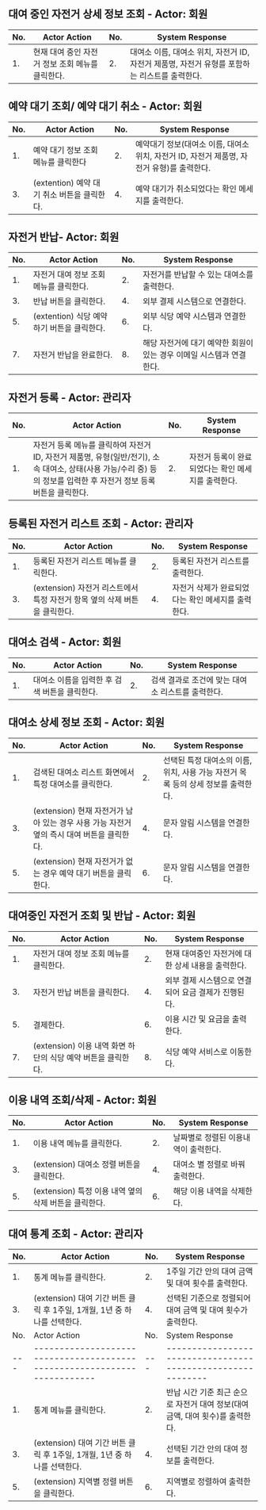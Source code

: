 ## 대여 중인 자전거 상세 정보 조회 - Actor: 회원

| No. | Actor Action                                                                                                                                     | No. | System Response                                    |
| --- | ------------------------------------------------------------------------------------------------------------------------------------------------ | --- | -------------------------------------------------- |
| 1.  | 현재 대여 중인 자전거 정보 조회 메뉴를 클릭한다.  | 2.  |  대여소 이름, 대여소 위치, 자전거 ID, 자전거 제품명, 자전거 유형를 포함하는 리스트를 출력한다.  |

## 예약 대기 조회/ 예약 대기 취소 - Actor: 회원

| No. | Actor Action                                                | No. | System Response                                    |
| --- | ----------------------------------------------------------- | --- | -------------------------------------------------- |
| 1.  | 예약 대기 정보 조회 메뉴를 클릭한다        | 2.  | 예약대기 정보(대여소 이름, 대여소 위치, 자전거 ID, 자전거 제품명, 자전거 유형)를 출력한다.                 |
| 3.  | (extention) 예약 대기 취소 버튼을 클릭한다. | 4.  | 예약 대기가 취소되었다는 확인 메세지를 출력한다. |

## 자전거 반납- Actor: 회원

| No. | Actor Action                                         | No. | System Response                                   |
| --- | ---------------------------------------------------- | --- | ------------------------------------------------- |
| 1.  | 자전거 대여 정보 조회 메뉴를 클릭한다. | 2.  | 자전거를 반납할 수 있는 대여소를 출력한다. |
| 3.  | 반납 버튼을 클릭한다. | 4.  | 외부 결제 시스템으로 연결한다.  |
| 5.  | (extention) 식당 예약 하기 버튼을 클릭한다. | 6.  | 외부 식당 예약 시스템과 연결한다.  |
| 7.  | 자전거 반납을 완료한다.                                | 8.  | 해당 자전거에 대기 예약한 회원이 있는 경우 이메일 시스템과 연결 한다.|

## 자전거 등록 - Actor: 관리자

| No. | Actor Action                                                                                                                                                        | No. | System Response                                    |
| --- | ------------------------------------------------------------------------------------------------------------------------------------------------------------------- | --- | -------------------------------------------------- |
| 1.  | 자전거 등록 메뉴를 클릭하여 자전거 ID, 자전거 제품명, 유형(일반/전기), 소속 대여소, 상태(사용 가능/수리 중) 등의 정보를 입력한 후 자전거 정보 등록 버튼을 클릭한다. | 2.  | 자전거 등록이 완료되었다는 확인 메세지를 출력한다. |

## 등록된 자전거 리스트 조회 - Actor: 관리자

| No. | Actor Action                                                              | No. | System Response                                    |
| --- | ------------------------------------------------------------------------- | --- | -------------------------------------------------- |
| 1.  | 등록된 자전거 리스트 메뉴를 클릭한다.                                     | 2.  | 등록된 자전거 리스트를 출력한다.                   |
| 3.  | (extension) 자전거 리스트에서 특정 자전거 항목 옆의 삭제 버튼을 클릭한다. | 4.  | 자전거 삭제가 완료되었다는 확인 메세지를 출력한다. |

## 대여소 검색 - Actor: 회원

| No. | Actor Action                                  | No. | System Response                                   |
| --- | --------------------------------------------- | --- | ------------------------------------------------- |
| 1.  | 대여소 이름을 입력한 후 검색 버튼을 클릭한다. | 2.  | 검색 결과로 조건에 맞는 대여소 리스트를 출력한다. |

## 대여소 상세 정보 조회 - Actor: 회원

| No. | Actor Action                                                                              | No. | System Response                                                                   |
| --- | ----------------------------------------------------------------------------------------- | --- | --------------------------------------------------------------------------------- |
| 1.  | 검색된 대여소 리스트 화면에서 특정 대여소를 클릭한다.                                     | 2.  | 선택된 특정 대여소의 이름, 위치, 사용 가능 자전거 목록 등의 상세 정보를 출력한다. |
| 3.  | (extension) 현재 자전거가 남아 있는 경우 사용 가능 자전거 옆의 즉시 대여 버튼을 클릭한다. | 4.  | 문자 알림 시스템을 연결한다.                                                      |
| 5.  | (extension) 현재 자전거가 없는 경우 예약 대기 버튼을 클릭한다.                            | 6.  | 문자 알림 시스템을 연결한다.                                                      |

## 대여중인 자전거 조회 및 반납 - Actor: 회원

| No. | Actor Action                                                 | No. | System Response                                     |
| --- | ------------------------------------------------------------ | --- | --------------------------------------------------- |
| 1.  | 자전거 대여 정보 조회 메뉴를 클릭한다.                       | 2.  | 현재 대여중인 자전거에 대한 상세 내용을 출력한다.   |
| 3.  | 자전거 반납 버튼을 클릭한다.                                 | 4.  | 외부 결제 시스템으로 연결되어 요금 결제가 진행된다. |
| 5.  | 결제한다.                                                    | 6.  | 이용 시간 및 요금을 출력한다.                       |
| 7.  | (extension) 이용 내역 화면 하단의 식당 예약 버튼을 클릭한다. | 8.  | 식당 예약 서비스로 이동한다.                        |

## 이용 내역 조회/삭제 - Actor: 회원

| No. | Actor Action                                                  | No. | System Response                                |
| --- | ------------------------------------------------------------- | --- | ---------------------------------------------- |
| 1.  | 이용 내역 메뉴를 클릭한다.                                    | 2.  | 날짜별로 정렬된 이용내역이 출력한다.           |
| 3.  | (extension) 대여소 정렬 버튼을 클릭한다. | 4.  | 대여소 별 정렬로 바꿔 출력한다. |
| 5.  | (extension) 특정 이용 내역 옆의 삭제 버튼을 클릭한다.         | 6.  | 해당 이용 내역을 삭제한다.                     |


## 대여 통계 조회 - Actor: 관리자

| No. | Actor Action | No. | System Response |
| --- | --- | --- | --- |
| 1.  | 통계 메뉴를 클릭한다. | 2. | 1주일 기간 안의 대여 금액 및 대여 횟수를 출력한다. |
| 3.  | (extension) 대여 기간 버튼 클릭 후 1주일, 1개월, 1년 중 하나를 선택한다. | 4.  | 선택된 기준으로 정렬되어 대여 금액 및 대여 횟수가 출력한다. |
| No. | Actor Action                                                             | No. | System Response                                             |
| --- | ------------------------------------------------------------------------ | --- | ----------------------------------------------------------- |
| 1.  | 통계 메뉴를 클릭한다.                                                    | 2.  | 반납 시간 기준 최근 순으로 자전거 대여 정보(대여 금액, 대여 횟수)를 출력한다.        |
| 3.  | (extension) 대여 기간 버튼 클릭 후 1주일, 1개월, 1년 중 하나를 선택한다. | 4.  | 선택된 기간 안의 대여 정보를 출력한다. |
|5. | (extension) 지역별 정렬 버튼을 클릭한다. | 6. | 지역별로 정렬하여 출력한다. |
